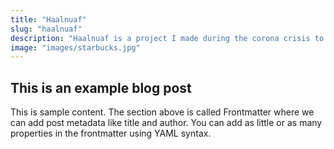 ```yaml
---
title: "Haalnuaf"
slug: "haalnuaf"
description: "Haalnuaf is a project I made during the corona crisis to help local shopkeepers."
image: "images/starbucks.jpg"
---
```


## This is an example blog post

This is sample content. The section above is called Frontmatter where we can add post metadata like title and author. You can add as little or as many properties in the frontmatter using YAML syntax.